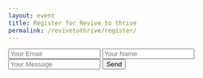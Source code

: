 ```yaml
---
layout: event
title: Register for Revive to thrive
permalink: /revivetothrive/register/
---
```


<form accept-charset="UTF-8" action="https://getform.io/f/02c0234f-a544-4a79-818a-b0526c559077" method="POST" enctype="multipart/form-data" target="_self">
    <input type="email" name="email" placeholder="Your Email">
    <input type="text" name="name" placeholder="Your Name">
    <input type="text" name="message" placeholder="Your Message">
    <button type="submit" onclick="onSubmit()">Send</button>
</form>
<script>
    function onSubmit(){
        setTimeout(function() {
            window.location.href = 'https://kalosforms.com/beautifulminds/46dc66f6-6a30-4fa7-afe6-b1df60e8c90b';
        }, 500);
    }
</script>